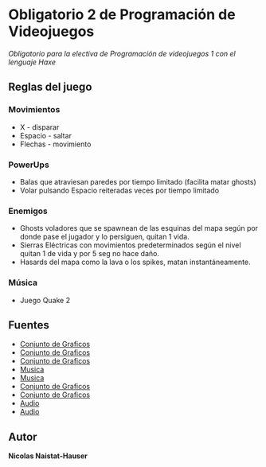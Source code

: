 # Obligatorio 2 de Programación de Videojuegos
_Obligatorio para la electiva de Programación de videojuegos 1 con el lenguaje Haxe_ 

## Reglas del juego

### Movimientos
* X - disparar
* Espacio - saltar
* Flechas - movimiento

### PowerUps  
* Balas que atraviesan paredes por tiempo limitado (facilita matar ghosts)
* Volar pulsando Espacio reiteradas veces por tiempo limitado
### Enemigos
* Ghosts voladores que se spawnean de las esquinas del mapa según por donde pase el jugador y lo persiguen, quitan 1 vida.
* Sierras Eléctricas con movimientos predeterminados según el nivel quitan 1 de vida y por 5 seg no hace daño.
* Hasards del mapa como la lava o los spikes, matan instantáneamente.
### Música
* Juego Quake 2

## Fuentes 
* [Conjunto de Graficos](https://pixelfrog-assets.itch.io/pixel-adventure-2)
* [Conjunto de Graficos](https://pixelfrog-assets.itch.io/pixel-adventure-1)
* [Conjunto de Graficos](https://www.pngwing.com/es/free-png-ykvxg)
* [Musica](https://youtube.com/playlist?list=PL30FCFC4F93E8CCFD9)
* [Musica](https://www.youtube.com/watch?v=adCYDwRtWQo&ab_channel=Vercuric)
* [Conjunto de Graficos](https://www.seekpng.com/ipng/u2w7r5y3o0r5w7y3_cuadro-png-le-louvre-mona-lisa/)
* [Conjunto de Graficos](https://es.wikipedia.org/wiki/El_grito)
* [Audio](http://gamecodeschool.com/)
* [Audio](https://freesound.org/)

## Autor 
**Nicolas Naistat-Hauser**

